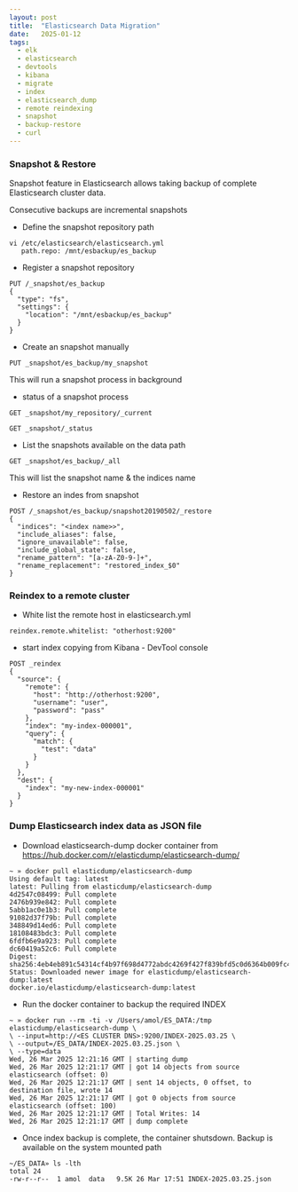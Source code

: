 ```yaml
---
layout: post
title:  "Elasticsearch Data Migration"
date:   2025-01-12
tags:
  - elk
  - elasticsearch
  - devtools
  - kibana
  - migrate
  - index
  - elasticsearch_dump
  - remote reindexing
  - snapshot
  - backup-restore
  - curl
---
```



### Snapshot & Restore 

Snapshot feature in Elasticsearch allows taking backup of complete Elasticsearch cluster data.

Consecutive backups are incremental snapshots


* Define the snapshot repository path 

```
vi /etc/elasticsearch/elasticsearch.yml
   path.repo: /mnt/esbackup/es_backup
```

* Register a snapshot repository 

```
PUT /_snapshot/es_backup
{
  "type": "fs",
  "settings": {
    "location": "/mnt/esbackup/es_backup"
  }
}
```

* Create an snapshot manually 

```
PUT _snapshot/es_backup/my_snapshot
```

This will run a snapshot process in background 

* status of a snapshot process 

```
GET _snapshot/my_repository/_current

GET _snapshot/_status
```

* List the snapshots available on the data path

```
GET _snapshot/es_backup/_all
```

This will list the snapshot name & the indices name

* Restore an indes from snapshot

```
POST /_snapshot/es_backup/snapshot20190502/_restore
{
  "indices": "<index name>>",
  "include_aliases": false,
  "ignore_unavailable": false,
  "include_global_state": false,
  "rename_pattern": "[a-zA-Z0-9-]+",
  "rename_replacement": "restored_index_$0"
}
```


### Reindex to a remote cluster

* White list the remote host in elasticsearch.yml 

```
reindex.remote.whitelist: "otherhost:9200"
```

* start index copying from Kibana - DevTool console

```
POST _reindex
{
  "source": {
    "remote": {
      "host": "http://otherhost:9200",
      "username": "user",
      "password": "pass"
    },
    "index": "my-index-000001",
    "query": {
      "match": {
        "test": "data"
      }
    }
  },
  "dest": {
    "index": "my-new-index-000001"
  }
}
```


### Dump Elasticsearch index data as JSON file

* Download elasticsearch-dump docker container from https://hub.docker.com/r/elasticdump/elasticsearch-dump/

```
~ » docker pull elasticdump/elasticsearch-dump                                                                         
Using default tag: latest
latest: Pulling from elasticdump/elasticsearch-dump
4d2547c08499: Pull complete
2476b939e842: Pull complete
5abb1ac0e1b3: Pull complete
91082d37f79b: Pull complete
348849d14ed6: Pull complete
18108483bdc3: Pull complete
6fdfb6e9a923: Pull complete
dc60419a52c6: Pull complete
Digest: sha256:4eb4eb891c54314cf4b97f698d4772abdc4269f427f839bfd5c0d6364b009fc4
Status: Downloaded newer image for elasticdump/elasticsearch-dump:latest
docker.io/elasticdump/elasticsearch-dump:latest
```

* Run the docker container to backup the required INDEX 

```
~ » docker run --rm -ti -v /Users/amol/ES_DATA:/tmp elasticdump/elasticsearch-dump \                                           
\ --input=http://<ES CLUSTER DNS>:9200/INDEX-2025.03.25 \
\ --output=/ES_DATA/INDEX-2025.03.25.json \
\ --type=data
Wed, 26 Mar 2025 12:21:16 GMT | starting dump
Wed, 26 Mar 2025 12:21:17 GMT | got 14 objects from source elasticsearch (offset: 0)
Wed, 26 Mar 2025 12:21:17 GMT | sent 14 objects, 0 offset, to destination file, wrote 14
Wed, 26 Mar 2025 12:21:17 GMT | got 0 objects from source elasticsearch (offset: 100)
Wed, 26 Mar 2025 12:21:17 GMT | Total Writes: 14
Wed, 26 Mar 2025 12:21:17 GMT | dump complete
```

* Once index backup is complete, the container shutsdown. 
Backup is available on the system mounted path


```
~/ES_DATA» ls -lth                                                                                                               
total 24
-rw-r--r--  1 amol  data   9.5K 26 Mar 17:51 INDEX-2025.03.25.json
```